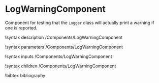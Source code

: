 # LogWarningComponent

Component for testing that the `Logger` class will actually print a warning if one is reported.

!syntax description /Components/LogWarningComponent

!syntax parameters /Components/LogWarningComponent

!syntax inputs /Components/LogWarningComponent

!syntax children /Components/LogWarningComponent

!bibtex bibliography
